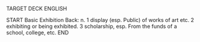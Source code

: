TARGET DECK
ENGLISH

START
Basic
Exhibition
Back: n. 1 display (esp. Public) of works of art etc. 2 exhibiting or being exhibited. 3 scholarship, esp. From the funds of a school, college, etc.
END
